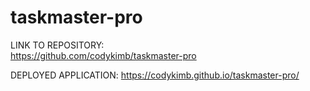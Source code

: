 # taskmaster-pro

LINK TO REPOSITORY:  
https://github.com/codykimb/taskmaster-pro
  
DEPLOYED APPLICATION: 
https://codykimb.github.io/taskmaster-pro/  